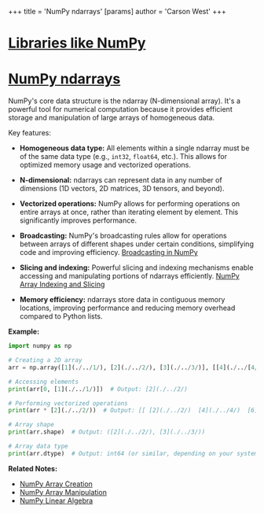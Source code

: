 +++
 title = 'NumPy ndarrays'
[params]
	author = 'Carson West'
+++
# [Libraries like NumPy](./../libraries-like-numpy/)
# [NumPy ndarrays](./../numpy-ndarrays/) 
NumPy's core data structure is the ndarray (N-dimensional array).  It's a powerful tool for numerical computation because it provides efficient storage and manipulation of large arrays of homogeneous data.

Key features:

* **Homogeneous data type:** All elements within a single ndarray must be of the same data type (e.g., `int32`, `float64`, etc.).  This allows for optimized memory usage and vectorized operations.

* **N-dimensional:**  ndarrays can represent data in any number of dimensions (1D vectors, 2D matrices, 3D tensors, and beyond).

* **Vectorized operations:**  NumPy allows for performing operations on entire arrays at once, rather than iterating element by element. This significantly improves performance.

* **Broadcasting:**  NumPy's broadcasting rules allow for operations between arrays of different shapes under certain conditions, simplifying code and improving efficiency. [Broadcasting in NumPy](./../broadcasting-in-numpy/)

* **Slicing and indexing:**  Powerful slicing and indexing mechanisms enable accessing and manipulating portions of ndarrays efficiently. [NumPy Array Indexing and Slicing](./../numpy-array-indexing-and-slicing/)

* **Memory efficiency:** ndarrays store data in contiguous memory locations, improving performance and reducing memory overhead compared to Python lists.

**Example:**

```python
import numpy as np

# Creating a 2D array
arr = np.array([1](./../1/), [2](./../2/), [3](./../3/)], [[4](./../[4/), [5](./../5/), [6](./../6/))

# Accessing elements
print(arr[0, [1](./../1/)])  # Output: [2](./../2/)

# Performing vectorized operations
print(arr * [2](./../2/))  # Output: [[ [2](./../2/)  [4](./../4/)  [6](./../6/)], [ 8 10 12]]

# Array shape
print(arr.shape)  # Output: ([2](./../2/), [3](./../3/))

# Array data type
print(arr.dtype)  # Output: int64 (or similar, depending on your system)
```

**Related Notes:**

* [NumPy Array Creation](./../numpy-array-creation/)
* [NumPy Array Manipulation](./../numpy-array-manipulation/)
* [NumPy Linear Algebra](./../numpy-linear-algebra/)


